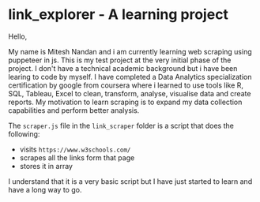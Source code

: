 # link_explorer - A learning project

Hello,

My name is Mitesh Nandan and i am currently learning web scraping using puppeteer in js. This is my test project at the very initial phase of the project. I don't have a technical academic background but i have been learing to code by myself. I have completed a Data Analytics specialization certification by google from coursera where i learned to use tools like R, SQL, Tableau, Excel to clean, transform, analyse, visualise data and create reports. My motivation to learn scraping is to expand my data collection capabilities and perform better analysis.

The `scraper.js` file in the `link_scraper` folder is a script that does the following:

- visits `https://www.w3schools.com/`
- scrapes all the links form that page
- stores it in array

I understand that it is a very basic script but I have just started to learn and have a long way to go.

